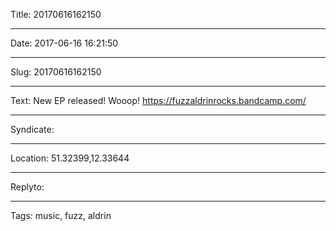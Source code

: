 Title: 20170616162150

----

Date: 2017-06-16 16:21:50

----

Slug: 20170616162150

----

Text: New EP released! Wooop! https://fuzzaldrinrocks.bandcamp.com/

----

Syndicate: <a href="https://brid.gy/publish/twitter"></a>

----

Location: 51.32399,12.33644

----

Replyto: 

----

Tags: music, fuzz, aldrin